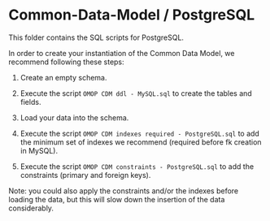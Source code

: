 Common-Data-Model / PostgreSQL
=================

This folder contains the SQL scripts for PostgreSQL. 

In order to create your instantiation of the Common Data Model, we recommend following these steps:

1. Create an empty schema.

2. Execute the script `OMOP CDM ddl - MySQL.sql` to create the tables and fields.

3. Load your data into the schema.

4. Execute the script `OMOP CDM indexes required - PostgreSQL.sql` to add the minimum set of indexes we recommend (required before fk creation in MySQL).

5. Execute the script `OMOP CDM constraints - PostgreSQL.sql` to add the constraints (primary and foreign keys). 

Note: you could also apply the constraints and/or the indexes before loading the data, but this will slow down the insertion of the data considerably.
